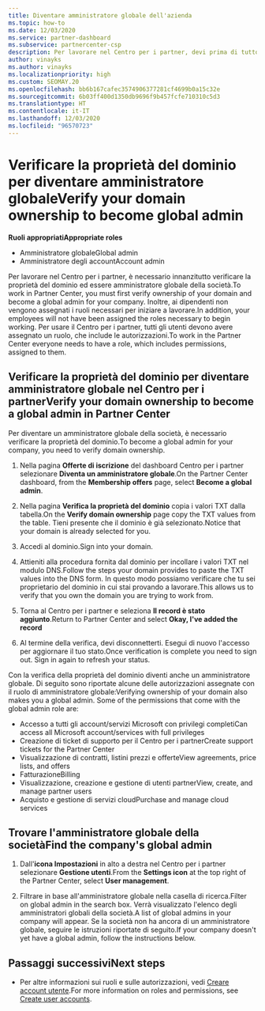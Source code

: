 ```yaml
---
title: Diventare amministratore globale dell'azienda
ms.topic: how-to
ms.date: 12/03/2020
ms.service: partner-dashboard
ms.subservice: partnercenter-csp
description: Per lavorare nel Centro per i partner, devi prima di tutto verificare la proprietà del dominio. Scopri come eseguire questa operazione per diventare un amministratore globale in grado di aggiungere utenti.
author: vinayks
ms.author: vinayks
ms.localizationpriority: high
ms.custom: SEOMAY.20
ms.openlocfilehash: bb6b167cafec3574906377281cf4699b0a15c32e
ms.sourcegitcommit: 6b03ff400d1350db9696f9b457fcfe710310c5d3
ms.translationtype: HT
ms.contentlocale: it-IT
ms.lasthandoff: 12/03/2020
ms.locfileid: "96570723"
---
```

# <a name="verify-your-domain-ownership-to-become-global-admin"></a><span data-ttu-id="abe86-104">Verificare la proprietà del dominio per diventare amministratore globale</span><span class="sxs-lookup"><span data-stu-id="abe86-104">Verify your domain ownership to become global admin</span></span> 


<span data-ttu-id="abe86-105">**Ruoli appropriati**</span><span class="sxs-lookup"><span data-stu-id="abe86-105">**Appropriate roles**</span></span>

- <span data-ttu-id="abe86-106">Amministratore globale</span><span class="sxs-lookup"><span data-stu-id="abe86-106">Global admin</span></span>
- <span data-ttu-id="abe86-107">Amministratore degli account</span><span class="sxs-lookup"><span data-stu-id="abe86-107">Account admin</span></span>

<span data-ttu-id="abe86-108">Per lavorare nel Centro per i partner, è necessario innanzitutto verificare la proprietà del dominio ed essere amministratore globale della società.</span><span class="sxs-lookup"><span data-stu-id="abe86-108">To work in Partner Center, you must first verify ownership of your domain and become a global admin for your company.</span></span> <span data-ttu-id="abe86-109">Inoltre, ai dipendenti non vengono assegnati i ruoli necessari per iniziare a lavorare.</span><span class="sxs-lookup"><span data-stu-id="abe86-109">In addition, your employees will not have been assigned the roles necessary to begin working.</span></span>  <span data-ttu-id="abe86-110">Per usare il Centro per i partner, tutti gli utenti devono avere assegnato un ruolo, che include le autorizzazioni.</span><span class="sxs-lookup"><span data-stu-id="abe86-110">To work in the Partner Center everyone needs to have a role, which includes permissions, assigned to them.</span></span>  

## <a name="verify-your-domain-ownership-to-become-a-global-admin-in-partner-center"></a><span data-ttu-id="abe86-111">Verificare la proprietà del dominio per diventare amministratore globale nel Centro per i partner</span><span class="sxs-lookup"><span data-stu-id="abe86-111">Verify your domain ownership to become a global admin in Partner Center</span></span>

<span data-ttu-id="abe86-112">Per diventare un amministratore globale della società, è necessario verificare la proprietà del dominio.</span><span class="sxs-lookup"><span data-stu-id="abe86-112">To become a global admin for your company, you need to verify domain ownership.</span></span>

1. <span data-ttu-id="abe86-113">Nella pagina **Offerte di iscrizione** del dashboard Centro per i partner selezionare **Diventa un amministratore globale**.</span><span class="sxs-lookup"><span data-stu-id="abe86-113">On the Partner Center dashboard, from the **Membership offers** page, select **Become a global admin**.</span></span> 

2. <span data-ttu-id="abe86-114">Nella pagina **Verifica la proprietà del dominio** copia i valori TXT dalla tabella.</span><span class="sxs-lookup"><span data-stu-id="abe86-114">On the **Verify domain ownership** page copy the TXT values from the table.</span></span> <span data-ttu-id="abe86-115">Tieni presente che il dominio è già selezionato.</span><span class="sxs-lookup"><span data-stu-id="abe86-115">Notice that your domain is already selected for you.</span></span>

3. <span data-ttu-id="abe86-116">Accedi al dominio.</span><span class="sxs-lookup"><span data-stu-id="abe86-116">Sign into your domain.</span></span> 

4. <span data-ttu-id="abe86-117">Attieniti alla procedura fornita dal dominio per incollare i valori TXT nel modulo DNS.</span><span class="sxs-lookup"><span data-stu-id="abe86-117">Follow the steps your domain provides to paste the TXT values into the DNS form.</span></span>  <span data-ttu-id="abe86-118">In questo modo possiamo verificare che tu sei proprietario del dominio in cui stai provando a lavorare.</span><span class="sxs-lookup"><span data-stu-id="abe86-118">This allows us to verify that you own the domain you are trying to work from.</span></span>

5. <span data-ttu-id="abe86-119">Torna al Centro per i partner e seleziona **Il record è stato aggiunto**.</span><span class="sxs-lookup"><span data-stu-id="abe86-119">Return to Partner Center and select **Okay, I've added the record**</span></span>

6. <span data-ttu-id="abe86-120">Al termine della verifica, devi disconnetterti. Esegui di nuovo l'accesso per aggiornare il tuo stato.</span><span class="sxs-lookup"><span data-stu-id="abe86-120">Once verification is complete you need to sign out. Sign in again to refresh your status.</span></span> 

<span data-ttu-id="abe86-121">Con la verifica della proprietà del dominio diventi anche un amministratore globale. Di seguito sono riportate alcune delle autorizzazioni assegnate con il ruolo di amministratore globale:</span><span class="sxs-lookup"><span data-stu-id="abe86-121">Verifying ownership of your domain also makes you a global admin. Some of the permissions that come with the global admin role are:</span></span>

- <span data-ttu-id="abe86-122">Accesso a tutti gli account/servizi Microsoft con privilegi completi</span><span class="sxs-lookup"><span data-stu-id="abe86-122">Can access all Microsoft account/services with full privileges</span></span> 
- <span data-ttu-id="abe86-123">Creazione di ticket di supporto per il Centro per i partner</span><span class="sxs-lookup"><span data-stu-id="abe86-123">Create support tickets for the Partner Center</span></span>
- <span data-ttu-id="abe86-124">Visualizzazione di contratti, listini prezzi e offerte</span><span class="sxs-lookup"><span data-stu-id="abe86-124">View agreements, price lists, and offers</span></span>
- <span data-ttu-id="abe86-125">Fatturazione</span><span class="sxs-lookup"><span data-stu-id="abe86-125">Billing</span></span>
- <span data-ttu-id="abe86-126">Visualizzazione, creazione e gestione di utenti partner</span><span class="sxs-lookup"><span data-stu-id="abe86-126">View, create, and manage partner users</span></span>
- <span data-ttu-id="abe86-127">Acquisto e gestione di servizi cloud</span><span class="sxs-lookup"><span data-stu-id="abe86-127">Purchase and manage cloud services</span></span>

## <a name="find-the-companys-global-admin"></a><span data-ttu-id="abe86-128">Trovare l'amministratore globale della società</span><span class="sxs-lookup"><span data-stu-id="abe86-128">Find the company's global admin</span></span>

1. <span data-ttu-id="abe86-129">Dall'**icona Impostazioni** in alto a destra nel Centro per i partner selezionare **Gestione utenti**.</span><span class="sxs-lookup"><span data-stu-id="abe86-129">From the **Settings icon** at the top right of the Partner Center, select **User management**.</span></span>

1. <span data-ttu-id="abe86-130">Filtrare in base all'amministratore globale nella casella di ricerca.</span><span class="sxs-lookup"><span data-stu-id="abe86-130">Filter on global admin in the search box.</span></span> <span data-ttu-id="abe86-131">Verrà visualizzato l'elenco degli amministratori globali della società.</span><span class="sxs-lookup"><span data-stu-id="abe86-131">A list of global admins in your company will appear.</span></span> <span data-ttu-id="abe86-132">Se la società non ha ancora di un amministratore globale, seguire le istruzioni riportate di seguito.</span><span class="sxs-lookup"><span data-stu-id="abe86-132">If your company doesn't yet have a global admin, follow the instructions below.</span></span>

## <a name="next-steps"></a><span data-ttu-id="abe86-133">Passaggi successivi</span><span class="sxs-lookup"><span data-stu-id="abe86-133">Next steps</span></span>

- <span data-ttu-id="abe86-134">Per altre informazioni sui ruoli e sulle autorizzazioni, vedi [Creare account utente](create-user-accounts-and-set-permissions.md).</span><span class="sxs-lookup"><span data-stu-id="abe86-134">For more information on roles and permissions, see [Create user accounts](create-user-accounts-and-set-permissions.md).</span></span> 